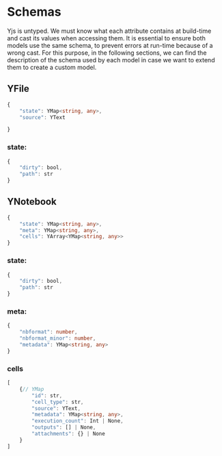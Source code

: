 # Schemas

Yjs is untyped. We must know what each attribute contains at build-time and cast its values when accessing them. It is essential to ensure both models use the same schema, to prevent errors at run-time because of a wrong cast. For this purpose, in the following sections, we can find the description of the schema used by each model in case we want to extend them to create a custom model.

## YFile

```typescript
{
	"state": YMap<string, any>,
	"source": YText

}
```

### state:
```typescript
{
	"dirty": bool,
	"path": str
}
```

## YNotebook

```typescript
{
	"state": YMap<string, any>,
	"meta": YMap<string, any>,
	"cells": YArray<YMap<string, any>>
}
```

### state:
```typescript
{
	"dirty": bool,
	"path": str
}
```

### meta:
```typescript
{
	"nbformat": number,
	"nbformat_minor": number,
	"metadata": YMap<string, any>
}
```

### cells
```typescript
[
	{// YMap
		"id": str,
		"cell_type": str,
		"source": YText,
		"metadata": YMap<string, any>,
		"execution_count": Int | None,
		"outputs": [] | None,
		"attachments": {} | None
	}
]
```
